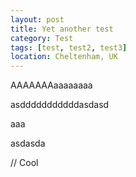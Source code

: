 ```yaml
--- 
layout: post
title: Yet another test
category: Test
tags: [test, test2, test3]
location: Cheltenham, UK
---
```

AAAAAAAaaaaaaaa


asdddddddddddasdasd

aaa

asdasda

// Cool